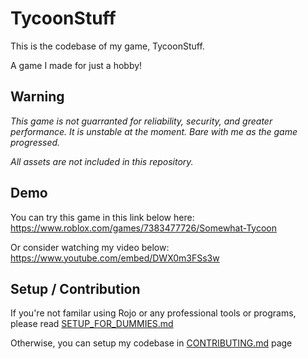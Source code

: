 # TycoonStuff

This is the codebase of my game, TycoonStuff.

A game I made for just a hobby!

## Warning

_This game is not guarranted for reliability, security, and greater performance. It is unstable at the moment. Bare with me as the game progressed._

_All assets are not included in this repository._

## Demo

You can try this game in this link below here:
https://www.roblox.com/games/7383477726/Somewhat-Tycoon

Or consider watching my video below:
https://www.youtube.com/embed/DWX0m3FSs3w

## Setup / Contribution

If you're not familar using Rojo or any professional tools or programs, please read [SETUP_FOR_DUMMIES.md](SETUP_FOR_DUMMIES.md)

Otherwise, you can setup my codebase in [CONTRIBUTING.md](CONTRIBUTING.md) page
